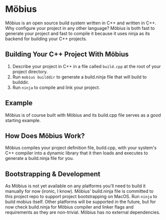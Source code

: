 
# Möbius

Möbius is an open source build system written in C++ and written in C++. Why configure your project in any other language? Möbius is both fast to generate your project and fast to compile it because it uses ninja as its backend for building your C++ projects.

## Building Your C++ Project With Möbius 

1. Describe your project in C++ in a file called `build.cpp` at the root of your project directory.
1. Run `mobius builddir` to generate a build.ninja file that will build to builddir.
1. Run `ninja` to compile and link your project.

## Example

Möbius is of course built with Möbius and its build.cpp file serves as a good starting example.

## How Does Möbius Work?

Möbius compiles your project definition file, build.cpp, with your system's C++ compiler into a dynamic library that it then loads and executes to generate a build.ninja file for you.

## Bootstrapping & Development

As Möbius is not yet available on any platforms you'll need to build it manually for now (ironic, I know). Möbius' build.ninja file is committed to this project repo to support project bootstrapping on MacOS. Run `ninja` to build mobius itself. Other platforms will be supported in the future, but for now check build.ninja for Möbius compiler and linker flags and requirements as they are non-trivial. Möbius has no external dependencies.

